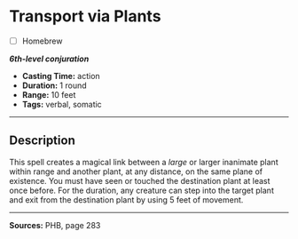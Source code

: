 # Transport via Plants
- [ ] Homebrew

***6th-level conjuration***
- **Casting Time:** action
- **Duration:** 1 round
- **Range:** 10 feet
- **Tags:** verbal, somatic

---

## Description
This spell creates a magical link between a *large* or larger inanimate plant within range and another plant, at any distance, on the same plane of existence.
You must have seen or touched the destination plant at least once before.
For the duration, any creature can step into the target plant and exit from the destination plant by using 5 feet of movement.

---

**Sources:** PHB, page 283
